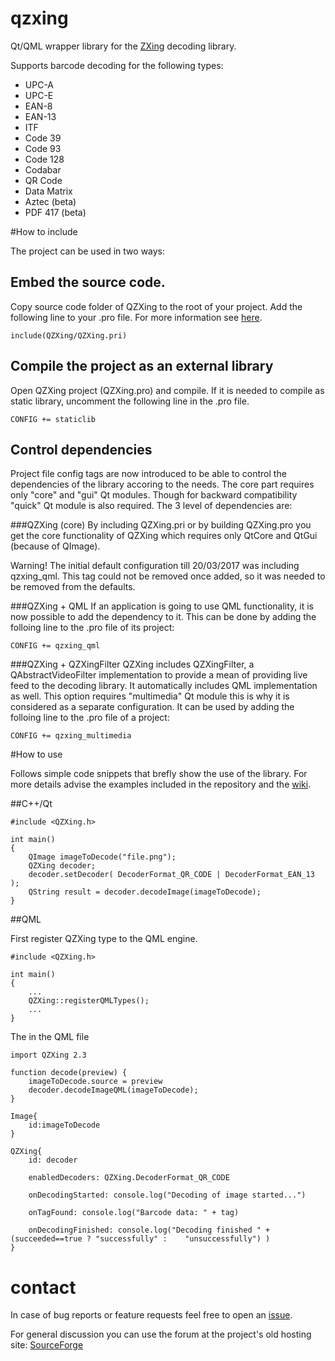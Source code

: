 # qzxing
Qt/QML wrapper library for the [ZXing](https://github.com/zxing/zxing) decoding library. 

Supports barcode decoding for the following types: 

 * UPC-A 	
 * UPC-E 	
 * EAN-8 	
 * EAN-13 	
 * ITF 	
 * Code 39 
 * Code 93 	
 * Code 128 	
 * Codabar 	
 * QR Code
 * Data Matrix
 * Aztec (beta)
 * PDF 417 (beta)

#How to include

The project can be used in two ways:
## Embed the source code. 
Copy source code folder of QZXing to the root of your project. Add the following line to your .pro file. For more information see [here](https://github.com/ftylitak/qzxing/wiki/Using-the-QZXing-through-the-source-code).
	
	include(QZXing/QZXing.pri)

## Compile the project as an external library
Open QZXing project (QZXing.pro) and compile. If it is needed to compile as static library, uncomment the following line in the .pro file.
	
	CONFIG += staticlib
	
## Control dependencies
Project file config tags are now introduced to be able to control the dependencies of the library accoring to the needs.
The core part requires only "core" and "gui" Qt modules. Though for backward compatibility "quick" Qt module is also required. 
The 3 level of dependencies are:

###QZXing (core)
By including QZXing.pri or by building QZXing.pro you get the core functionality of QZXing which requires only QtCore and QtGui (because of QImage).

Warning! The initial default configuration till 20/03/2017 was including qzxing_qml. This tag could not be removed once added, so it was needed to be removed from the defaults. 

###QZXing + QML
If an application is going to use QML functionality, it is now possible to add the dependency to it. This can be done by adding the folloing line to the .pro file of its project:
	
	CONFIG += qzxing_qml
	
###QZXing + QZXingFilter
QZXing includes QZXingFilter, a QAbstractVideoFilter implementation to provide a mean of providing live feed to the decoding library. It automatically includes QML implementation as well.
This option requires "multimedia" Qt module this is why it is considered as a separate configuration. It can be used by adding the folloing line to the .pro file of a project:

	CONFIG += qzxing_multimedia
	
#How to use

Follows simple code snippets that brefly show the use of the library. For more details advise the examples included in the repository and the [wiki](https://github.com/ftylitak/qzxing/wiki).

##C++/Qt

	
	#include <QZXing.h>

	int main() 
	{
		QImage imageToDecode("file.png");
		QZXing decoder;
		decoder.setDecoder( DecoderFormat_QR_CODE | DecoderFormat_EAN_13 );
		QString result = decoder.decodeImage(imageToDecode);
	}
	
##QML

First register QZXing type to the QML engine.

	#include <QZXing.h>

	int main() 
	{
		...
		QZXing::registerQMLTypes();
		...
	}
	
The in the QML file 

	import QZXing 2.3

	function decode(preview) {
		imageToDecode.source = preview
		decoder.decodeImageQML(imageToDecode);
	}

	Image{
		id:imageToDecode
	}

	QZXing{
		id: decoder

		enabledDecoders: QZXing.DecoderFormat_QR_CODE

		onDecodingStarted: console.log("Decoding of image started...")

		onTagFound: console.log("Barcode data: " + tag)

		onDecodingFinished: console.log("Decoding finished " + (succeeded==true ? "successfully" :    "unsuccessfully") )
	}
 
# contact
In case of bug reports or feature requests feel free to open an [issue](https://github.com/ftylitak/qzxing/issues). 

For general discussion you can use the forum at the project's old hosting site: [SourceForge](https://sourceforge.net/p/qzxing/discussion/general/)
